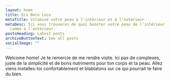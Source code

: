 ```yaml
---
layout: home
title: Eco Boco Loco
metaTitle: Vitaminé votre peau à l'intérieur et à l'extérieur
metaDesc: Ici vous trouverez de quoi booster votre peau de l'intérieur tout
  comme à l'extérieur.
postsHeading: Latest posts
archiveButtonText: See all posts
socialImage: ""
---
```

Welcome home! Je te remercie de me rendre visite. Ici pas de complexes, juste de la simplicité et de bons nutriments pour ton corps et ta peau. Allez viens installes-toi confortablement et blablatons sur ce qui pourrait te faire du bien.